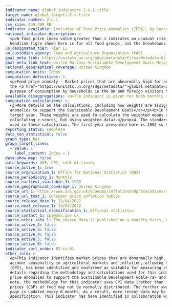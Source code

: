 ```yaml
---
indicator_name: global_indicators.2-c-1-title
target_name: global_targets.2-c-title
indicator_number: 2.c.1
csv_size: 649.409 kB
indicator_available: Indicator of Food Price Anomalies (IFPA), by Consumer Food Price Index
national_indicator_description: >-
  <p>A food price index value greater than 1 indicates an unusual rise in food prices.</p><p>The data shown here differ to those on the UN global database in the following ways - <p> - The global database provides data for a set group of cereals, broken down by individual cereals. The
  headline figre shown here is for all food groups, and the breakdowns are for several grouped food types.<p> - A longer time series is used here.<p> - Values are available for every month.
un_designated_tier: Tier II
un_custodian_agency: Food and Agriculture Organization (FAO)
goal_meta_link: https://unstats.un.org/sdgs/metadata/files/Metadata-02-0C-01.pdf
goal_meta_link_text: United Nations Sustainable Development Goals Metadata (PDF 4.0 MB)
national_geographical_coverage: United Kingdom
computation_units: Index
computation_definitions: >-
  <p>Food price anomaly - Market prices that are abnormally high for any particular period. A food price index value greater than 1 indicates an unusual rise in food prices. Note that a value lower than -1 indicates an unusual fall in price, but this is not the focus of this indicator. See
  the <a href="https://unstats.un.org/sdgs/metadata/">global metadata</a> for a more in-depth explanation.</p><p>Consumer Price Index (CPI) - The CPI is a consumer inflation or pure price index. It provides an average measure of change in the prices of goods and services bought for the
  purpose of consumption by households in the UK and foreign visitors to the UK.</p>
available_disaggregations: <p>The indicator is given for both monthly values and a 12 month rolling average. The monthly value is a faster indicator but has more noise, so care should be taken with interpretaition of a single value. <p></p>Both series are broken down by food type.</p>
computation_calculations: >-
  <p>More details on the calculations, including how weights are assigned, are available in <a href='https://www.ons.gov.uk/economy/inflationandpriceindices/methodologies/identifyingfoodpriceanomaliestosupportthesustainabledevelopmentgoals#calculating-the-indicator'>Identifying food price
  anomalies to support the Sustainable Development Goals</a></p><p>In brief - </p><p>1. Quarterly and annual compound growth rates (CGRs) of CPIs are calculated for each month.</p><p>2. For each target year, each preceding year is given a weight which is higher the closer it is to the
  target year. These weights are used to calculate the weighted means and standard deviations of the CGRs.</p><p>3. Annual and quarterly CGRs are standardised by subtracting the relevant weighted mean and dividing by the relevant weighted standard deviation for each month (similar to
  caluclating z-scores, but using weighted data).</p><p>4. The standardised quarterly and annual CGRs are combined into a single indicator value for each month. Annual standardised CGRs have a weight of 0.6, while quarterly values have a weight of 0.4.</p><p>CPI values since 1988 have been
  used in these calculation. The first year presented here is 1992 so that a minimum of 4 years of data are used for comparison.</p>
reporting_status: complete
data_non_statistical: false
graph_type: bar
graph_target_lines:
  - value: 1
    label_content: Index = 1
data_show_map: false
data_keywords: ONS, CPI, cost of living
source_active_1: true
source_organisation_1: Office for National Statistics (ONS)
source_periodicity_1: Monthly
source_earliest_available_1: 1989
source_geographical_coverage_1: United Kingdom
source_url_1: https://www.ons.gov.uk/economy/inflationandpriceindices/datasets/consumerpriceinflation
source_url_text_1: Consumer price inflation tables
source_release_date_1: 13/04/2022
source_next_release_1: 13/04/2022
source_statistical_classification_1: Official statistics
source_contact_1: cpi@ons.gov.uk
source_other_info_1: The source data is published on a monthly basis, however the data on this page is updated every 6 months.
source_active_2: false
source_active_3: false
source_active_4: false
source_active_5: false
source_active_6: false
indicator_sort_order: 02-cc-01
other_info: >-
  <p>This indicator identifies market prices that are abnormally high. The index relies on a weighted compound growth rate that accounts for both within year and across year price growth. The indicator directly evaluates growth in prices over a particular month over many years, taking into
  account seasonality in agricultural markets and inflation, allowing to answer the question of whether or not a change in price is abnormal for any particular period.</p><p>The Office for National Statistics (ONS) measure of the inflation experienced by consumers, Consumer Prices Index
  (CPI), has been identified and confirmed as suitable for measuring changes in food prices by topic experts. ONS have followed the methodology in line with the UN requirements for this indicator, but have used different food groups to give a fuller picture for the UK. </p><p><p>For more
  details regarding the methodology and calculations used for this indicator, please refer to <a href='https://www.ons.gov.uk/economy/inflationandpriceindices/methodologies/identifyingfoodpriceanomaliestosupportthesustainabledevelopmentgoals#calculating-the-indicator'>Identifying food
  price anomalies to support the Sustainable Development Goals</a> and <a href='https://www.fao.org/fileadmin/user_upload/foodprice/docs/resources/a-i7550e.pdf'>Developing an indicator of price anomalies as an early warning tool - A compound growth approach (PDF, 585KB).</a> </p><p> Please
  note, the methodology for this indicator uses CPI data (rather than food prices themselves). As such, there is a smoothing effect, although the figures provided are still representative of food price changes. </p><p> This methodology assumes normal distribution, however compound growth
  prices (CGP) of food may not be normally distributed. The further away CGP are from normal distribution, the less useful they are as an indicator of food price anomalies.</p><p> Please note that the source data for this indicator is updated monthly, however the data displayed on this
  page is updated every 6 months. As a result, more recent data may be available from the source link in the Sources tab.</p> This indicator is being used as an approximation of the UN SDG Indicator. Where possible, we will work to identify or develop UK data to meet the global indicator
  specification. This indicator has been identified in collaboration with topic experts.
---
```

